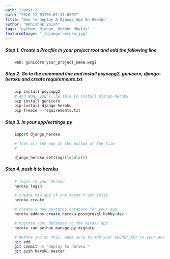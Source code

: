 ```yaml
---
path: "/post-2"
date: "2020-12-03T05:07:31.090Z"
title: "How To Deploy A Django App On Heroku"
author: "Abhishek Vaish"
tags: "python, django, heroku deploy"
featuredImage: "./django-heroku.jpg"
---
```


##### Step 1. Create a Procfile in your project root and add the following line.

```sh
	web: gunicorn your_project_name.wsgi
```

##### Step 2. Go to the command line and install psycopg2, gunicorn, django-heroku and create requirements.txt

```sh
	pip install psycopg2
	# And NOW… you’ll be able to install django-heroku 
	pip install gunicorn
	pip install django-heroku
	pip freeze > requirements.txt
```

##### Step 3. In your app/settings.py
```py
	import django_heroku 

	# Then all the way at the bottom of the file
	# ... 

	django_heroku.settings(locals()) 
```


##### Step 4. push it to heroku
```sh
	# login to your heroku
	heroku login

	# create new app if one doesn't yet exist
	heroku create

	# create a new postgres database for your app
	heroku addons:create heroku-postgresql:hobby-dev

	# migrate your database to the heroku app
	heroku run python manage.py migrate

	# before you do this, make sure to add your SECRET_KEY to your env variables in your heroku app settings
	git add .
	git commit -m "deploy to heroku "
	git push heroku master
```
